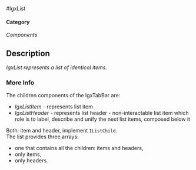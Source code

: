 #IgxList

#### Category
_Components_

## Description
_IgxList represents a list of identical items._

### More Info
The children components of the IgxTabBar are:

- *IgxListItem* - represents list item
- *IgxListHeader* - represents list header - non-interactable list item which role is to label, describe and unify the next list items, composed below it

Both: item and header, implement `IListChild`.  
The list provides three arrays: 

- one that contains all the children: items and headers,
- only items,
- only headers.